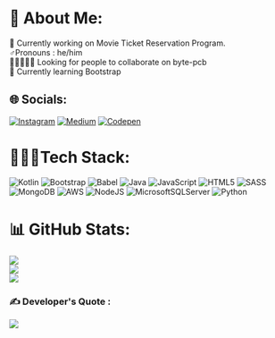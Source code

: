 # 💫 About Me:
🔭 Currently working on Movie Ticket Reservation Program.<br>
♂️Pronouns : he/him<br>🧑🏻‍🤝‍🧑🏻 Looking for people to collaborate on byte-pcb <br>💮 Currently learning Bootstrap


## 🌐 Socials:
[![Instagram](https://img.shields.io/badge/Instagram-%23E4405F.svg?logo=Instagram&logoColor=white)](https://instagram.com/this.meowtosis) [![Medium](https://img.shields.io/badge/Medium-12100E?logo=medium&logoColor=white)](https://medium.com/@hypertextcoder ) [![Codepen](https://img.shields.io/badge/Codepen-000000?style=for-the-badge&logo=codepen&logoColor=white)](https://codepen.io/Abhinav-Gupta-the-looper ) 

# 👨🏻‍💻Tech Stack:
![Kotlin](https://img.shields.io/badge/kotlin-%237F52FF.svg?style=for-the-badge&logo=kotlin&logoColor=white) ![Bootstrap](https://img.shields.io/badge/bootstrap-%238511FA.svg?style=for-the-badge&logo=bootstrap&logoColor=white) ![Babel](https://img.shields.io/badge/Babel-F9DC3e?style=for-the-badge&logo=babel&logoColor=black) ![Java](https://img.shields.io/badge/java-%23ED8B00.svg?style=for-the-badge&logo=openjdk&logoColor=white) ![JavaScript](https://img.shields.io/badge/javascript-%23323330.svg?style=for-the-badge&logo=javascript&logoColor=%23F7DF1E) ![HTML5](https://img.shields.io/badge/html5-%23E34F26.svg?style=for-the-badge&logo=html5&logoColor=white) ![SASS](https://img.shields.io/badge/SASS-hotpink.svg?style=for-the-badge&logo=SASS&logoColor=white) ![MongoDB](https://img.shields.io/badge/MongoDB-%234ea94b.svg?style=for-the-badge&logo=mongodb&logoColor=white) ![AWS](https://img.shields.io/badge/AWS-%23FF9900.svg?style=for-the-badge&logo=amazon-aws&logoColor=white) ![NodeJS](https://img.shields.io/badge/node.js-6DA55F?style=for-the-badge&logo=node.js&logoColor=white) ![MicrosoftSQLServer](https://img.shields.io/badge/Microsoft%20SQL%20Server-CC2927?style=for-the-badge&logo=microsoft%20sql%20server&logoColor=white) ![Python](https://img.shields.io/badge/python-3670A0?style=for-the-badge&logo=python&logoColor=ffdd54)
# 📊 GitHub Stats:
![](https://github-readme-stats.vercel.app/api?username=HypertextCoder&theme=dark&hide_border=true&include_all_commits=false&count_private=false)<br/>
![](https://github-readme-streak-stats.herokuapp.com/?user=HypertextCoder&theme=dark&hide_border=true)<br/>
![](https://github-readme-stats.vercel.app/api/top-langs/?username=HypertextCoder&theme=dark&hide_border=true&include_all_commits=false&count_private=false&layout=compact)

### ✍️  Developer's Quote :
![](https://encrypted-tbn0.gstatic.com/images?q=tbn:ANd9GcSnuozHKCeVcI_RCwDvi2cIRTEF3Z9oR2fcP2EgeJh4iVl2DVNnyND-FZqw&s=10)
